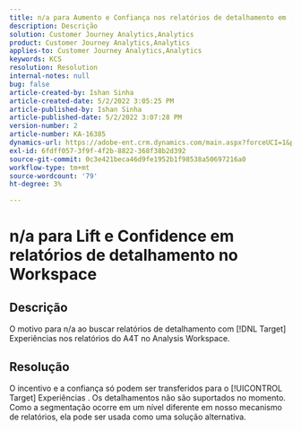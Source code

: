 ```yaml
---
title: n/a para Aumento e Confiança nos relatórios de detalhamento em [!DNL Workspace]
description: Descrição
solution: Customer Journey Analytics,Analytics
product: Customer Journey Analytics,Analytics
applies-to: Customer Journey Analytics,Analytics
keywords: KCS
resolution: Resolution
internal-notes: null
bug: false
article-created-by: Ishan Sinha
article-created-date: 5/2/2022 3:05:25 PM
article-published-by: Ishan Sinha
article-published-date: 5/2/2022 3:07:28 PM
version-number: 2
article-number: KA-16385
dynamics-url: https://adobe-ent.crm.dynamics.com/main.aspx?forceUCI=1&pagetype=entityrecord&etn=knowledgearticle&id=5a3c4e4a-29ca-ec11-a7b5-6045bd00dca1
exl-id: 6fdff057-3f9f-4f2b-8822-368f38b2d392
source-git-commit: 0c3e421beca46d9fe1952b1f98538a50697216a0
workflow-type: tm+mt
source-wordcount: '79'
ht-degree: 3%

---
```


# n/a para Lift e Confidence em relatórios de detalhamento no Workspace

## Descrição


O motivo para n/a ao buscar relatórios de detalhamento com [!DNL Target] Experiências nos relatórios do A4T no Analysis Workspace.


## Resolução


O incentivo e a confiança só podem ser transferidos para o [!UICONTROL Target] Experiências . Os detalhamentos não são suportados no momento. Como a segmentação ocorre em um nível diferente em nosso mecanismo de relatórios, ela pode ser usada como uma solução alternativa.
